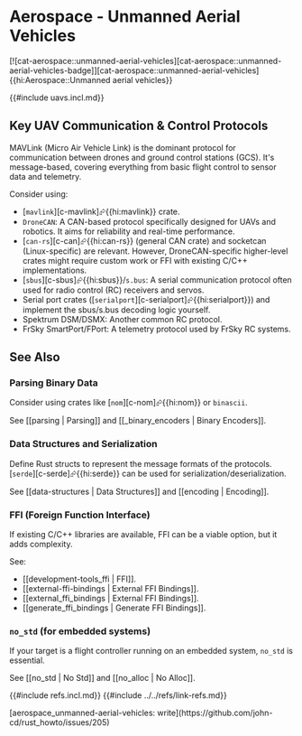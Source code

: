 # Aerospace - Unmanned Aerial Vehicles

[![cat-aerospace::unmanned-aerial-vehicles][cat-aerospace::unmanned-aerial-vehicles-badge]][cat-aerospace::unmanned-aerial-vehicles]{{hi:Aerospace::Unmanned aerial vehicles}}

{{#include uavs.incl.md}}

## Key UAV Communication & Control Protocols

MAVLink (Micro Air Vehicle Link) is the dominant protocol for communication between drones and ground control stations (GCS). It's message-based, covering everything from basic flight control to sensor data and telemetry.

Consider using:

- [`mavlink`][c-mavlink]⮳{{hi:mavlink}} crate.
- `DroneCAN`: A CAN-based protocol specifically designed for UAVs and robotics. It aims for reliability and real-time performance.
- [`can-rs`][c-can]⮳{{hi:can-rs}} (general CAN crate) and socketcan (Linux-specific) are relevant. However, DroneCAN-specific higher-level crates might require custom work or FFI with existing C/C++ implementations.
- [`sbus`][c-sbus]⮳{{hi:sbus}}/`s.bus`: A serial communication protocol often used for radio control (RC) receivers and servos.
- Serial port crates ([`serialport`][c-serialport]⮳{{hi:serialport}}) and implement the sbus/s.bus decoding logic yourself.
- Spektrum DSM/DSMX: Another common RC protocol.
- FrSky SmartPort/FPort: A telemetry protocol used by FrSky RC systems.

## See Also

### Parsing Binary Data

Consider using crates like [`nom`][c-nom]⮳{{hi:nom}} or `binascii`.

See [[parsing | Parsing]] and [[_binary_encoders |  Binary Encoders]].

### Data Structures and Serialization

Define Rust structs to represent the message formats of the protocols. [`serde`][c-serde]⮳{{hi:serde}} can be used for serialization/deserialization.

See [[data-structures | Data Structures]] and [[encoding | Encoding]].

### FFI (Foreign Function Interface)

If existing C/C++ libraries are available, FFI can be a viable option, but it adds complexity.

See:

- [[development-tools_ffi | FFI]].
- [[external-ffi-bindings | External FFI Bindings]].
- [[external_ffi_bindings | External FFI Bindings]].
- [[generate_ffi_bindings | Generate FFI Bindings]].

### `no_std` (for embedded systems)

If your target is a flight controller running on an embedded system, `no_std` is essential.

See [[no_std | No Std]] and [[no_alloc | No Alloc]].

{{#include refs.incl.md}}
{{#include ../../refs/link-refs.md}}

<div class="hidden">
[aerospace_unmanned-aerial-vehicles: write](https://github.com/john-cd/rust_howto/issues/205)
</div>
